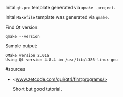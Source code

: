 Inital `qt.pro` template generated via `qmake -project`.

Inital `Makefile` template was generated via `qmake`.

Find Qt version:

    qmake --version

Sample output:

    QMake version 2.01a
    Using Qt version 4.8.4 in /usr/lib/i386-linux-gnu

#sources

- <www.zetcode.com/gui/qt4/firstprograms/>

    Short but good tutorial.
